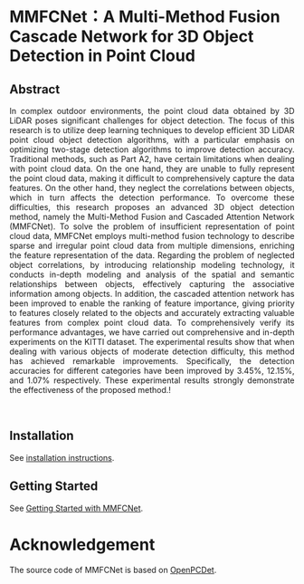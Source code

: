 # MMFCNet：A Multi-Method Fusion Cascade Network for 3D Object Detection in Point Cloud

## Abstract
<div style="text-align: justify">In complex outdoor environments, the point cloud data obtained by 3D LiDAR poses significant challenges for object detection. The focus of this research is to utilize deep learning techniques to develop efficient 3D LiDAR point cloud object detection algorithms, with a particular emphasis on optimizing two-stage detection algorithms to improve detection accuracy. Traditional methods, such as Part A2, have certain limitations when dealing with point cloud data. On the one hand, they are unable to fully represent the point cloud data, making it difficult to comprehensively capture the data features. On the other hand, they neglect the correlations between objects, which in turn affects the detection performance. To overcome these difficulties, this research proposes an advanced 3D object detection method, namely the Multi-Method Fusion and Cascaded Attention Network (MMFCNet). To solve the problem of insufficient representation of point cloud data, MMFCNet employs multi-method fusion technology to describe sparse and irregular point cloud data from multiple dimensions, enriching the feature representation of the data. Regarding the problem of neglected object correlations, by introducing relationship modeling technology, it conducts in-depth modeling and analysis of the spatial and semantic relationships between objects, effectively capturing the associative information among objects. In addition, the cascaded attention network has been improved to enable the ranking of feature importance, giving priority to features closely related to the objects and accurately extracting valuable features from complex point cloud data. To comprehensively verify its performance advantages, we have carried out comprehensive and in-depth experiments on the KITTI dataset. The experimental results show that when dealing with various objects of moderate detection difficulty, this method has achieved remarkable improvements. Specifically, the detection accuracies for different categories have been improved by 3.45%, 12.15%, and 1.07% respectively. These experimental results strongly demonstrate the effectiveness of the proposed method.!
</div>

<p>&nbsp;</p>

## Installation

See [installation instructions](INSTALL.md).

## Getting Started

See [Getting Started with MMFCNet](GETTING_STARTED.md).

# Acknowledgement

The source code of MMFCNet is based on [OpenPCDet](https://github.com/open-mmlab/OpenPCDet). 
